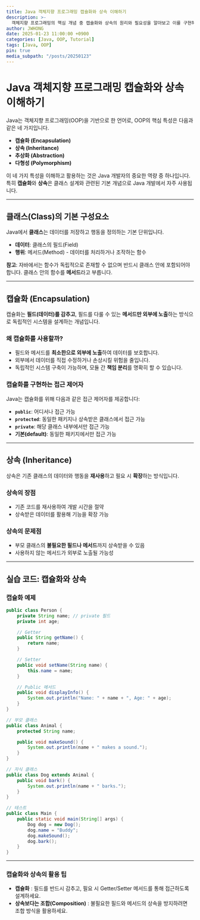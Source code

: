 ```yaml
---
title: Java 객체지향 프로그래밍 캡슐화와 상속 이해하기
description: >-
  객체지향 프로그래밍의 핵심 개념 중 캡슐화와 상속의 원리와 필요성을 알아보고 이를 구현하는 방법과 활용법을 정리합니다.
author: JWHONG
date: 2025-01-23 11:00:00 +0900
categories: [Java, OOP, Tutorial]
tags: [Java, OOP]
pin: true
media_subpath: "/posts/20250123"
---
```


# Java 객체지향 프로그래밍 캡슐화와 상속 이해하기

Java는 객체지향 프로그래밍(OOP)을 기반으로 한 언어로, OOP의 핵심 특성은 다음과 같은 네 가지입니다.

- **캡슐화 (Encapsulation)**
- **상속 (Inheritance)**
- **추상화 (Abstraction)**
- **다형성 (Polymorphism)**

이 네 가지 특성을 이해하고 활용하는 것은 Java 개발자의 중요한 역량 중 하나입니다. 특히 **캡슐화**와 **상속**은 클래스 설계와 관련된 기본 개념으로 Java 개발에서 자주 사용됩니다.

---

## 클래스(Class)의 기본 구성요소

Java에서 **클래스**는 데이터를 저장하고 행동을 정의하는 기본 단위입니다.

- **데이터**: 클래스의 필드(Field)
- **행위**: 메서드(Method) - 데이터를 처리하거나 조작하는 함수

**참고**: 자바에서는 함수가 독립적으로 존재할 수 없으며 반드시 클래스 안에 포함되어야 합니다. 클래스 안의 함수를 **메서드**라고 부릅니다.

---

## 캡슐화 (Encapsulation)

캡슐화는 **필드(데이터)를 감추고**, 필드를 다룰 수 있는 **메서드만 외부에 노출**하는 방식으로 독립적인 시스템을 설계하는 개념입니다.

### 왜 캡슐화를 사용할까?

- 필드와 메서드를 **최소한으로 외부에 노출**하여 데이터를 보호합니다.
- 외부에서 데이터를 직접 수정하거나 손상시킬 위험을 줄입니다.
- 독립적인 시스템 구축이 가능하며, 모듈 간 **책임 분리**를 명확히 할 수 있습니다.

### 캡슐화를 구현하는 접근 제어자

Java는 캡슐화를 위해 다음과 같은 접근 제어자를 제공합니다:

- **`public`**: 어디서나 접근 가능
- **`protected`**: 동일한 패키지나 상속받은 클래스에서 접근 가능
- **`private`**: 해당 클래스 내부에서만 접근 가능
- **기본(default)**: 동일한 패키지에서만 접근 가능

---

## 상속 (Inheritance)

상속은 기존 클래스의 데이터와 행동을 **재사용**하고 필요 시 **확장**하는 방식입니다.

### 상속의 장점

- 기존 코드를 재사용하여 개발 시간을 절약
- 상속받은 데이터를 활용해 기능을 확장 가능

### 상속의 문제점

- 부모 클래스의 **불필요한 필드나 메서드**까지 상속받을 수 있음
- 사용하지 않는 메서드가 외부로 노출될 가능성

---

## 실습 코드: 캡슐화와 상속

### 캡슐화 예제

```java
public class Person {
    private String name; // private 필드
    private int age;

    // Getter
    public String getName() {
        return name;
    }

    // Setter
    public void setName(String name) {
        this.name = name;
    }

    // Public 메서드
    public void displayInfo() {
        System.out.println("Name: " + name + ", Age: " + age);
    }
}
```

```java
// 부모 클래스
public class Animal {
    protected String name;

    public void makeSound() {
        System.out.println(name + " makes a sound.");
    }
}

// 자식 클래스
public class Dog extends Animal {
    public void bark() {
        System.out.println(name + " barks.");
    }
}

// 테스트
public class Main {
    public static void main(String[] args) {
        Dog dog = new Dog();
        dog.name = "Buddy";
        dog.makeSound();
        dog.bark();
    }
}


```

---

### 캡슐화와 상속의 활용 팁

- **캡슐화** : 필드를 반드시 감추고, 필요 시 Getter/Setter 메서드를 통해 접근하도록 설계하세요.
- **상속보다는 조합(Composition)** : 불필요한 필드와 메서드의 상속을 방지하려면 조합 방식을 활용하세요.
